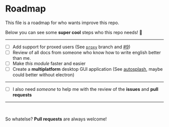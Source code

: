# Roadmap
This file is a roadmap for who wants improve this repo.

Below you can see some **super cool** steps who this repo needs! :rabbit: 

---
- [ ] Add support for proxed users (See [`proxy`](branch-proxy) branch and [#9](https://github.com/rawnly/splash-cli/issues/9))
- [ ] Review of all docs from someone who know how to write english better than me. 
- [ ] Make _this module_ faster and easier
- [ ] Create a **multiplatform** desktop GUI application (See [autosplash](proj-autosplash), maybe could better without electron)

---


- [ ] I also need _someone_ to help me with the review of the **issues** and **pull requests**
 
---
<br>

So whatelse? **Pull requests** are always welcome!


[branch-proxy]: https://github.com/rawnly/splash-cli/tree/proxy
[proj-autosplash]: https://github.com/rawnly/autosplash

